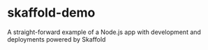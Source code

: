 # skaffold-demo
A straight-forward example of a Node.js app with development and deployments powered by Skaffold

